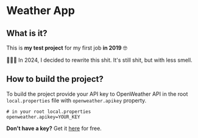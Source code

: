 # Weather App

## What is it?

This is **my test project** for my first job **in 2019** 🤓

👨🏻‍💻 In 2024, I decided to rewrite this shit. It's still shit, but with less smell.

## How to build the project?

To build the project provide your API key to OpenWeather API in the root `local.properties` file
with `openweather.apikey` property.

```properties
# in your root local.properties
openweather.apikey=YOUR_KEY
```

**Don't have a key?** Get it [here](https://home.openweathermap.org/api_keys) for free.
